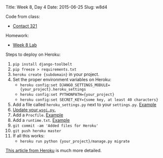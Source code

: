 Title: Week 8, Day 4
Date: 2015-06-25
Slug: w8d4

Code from class:

* [Contact 321](https://github.com/tiyd-python-2015-05/contact321)

Homework:

* [Week 8 Lab](https://github.com/tiyd-python-2015-05/w8-lab)

Steps to deploy on Heroku:

1. `pip install django-toolbelt`
1. `pip freeze > requirements.txt`
1. `heroku create {subdomain}` in your project.
1. Set the proper environment variables on Heroku:
    - `heroku config:set DJANGO_SETTINGS_MODULE={your_project}.heroku_settings`
    - `heroku config:set PYTHONPATH={your_project}`
    - `heroku config:set SECRET_KEY={some key, at least 40 characters}`
1. Add a file called `heroku_settings.py` next to your `settings.py`. [Example](https://github.com/tiyd-python-2015-05/contact321/blob/master/contact321/contact321/heroku_settings.py)
1. [Update your `wsgi.py`.](https://devcenter.heroku.com/articles/getting-started-with-django#wsgi-py)
1. Add a `Procfile`. [Example](https://github.com/tiyd-python-2015-05/contact321/blob/master/Procfile)
1. Add a `runtime.txt`. [Example](https://github.com/tiyd-python-2015-05/contact321/blob/master/runtime.txt)
1. `git commit -am 'Added files for Heroku'`
1. `git push heroku master`
1. If all this works:
    - `heroku run python {your_project}/manage.py migrate`

[This article from Heroku](https://devcenter.heroku.com/articles/getting-started-with-django) is much more detailed.
